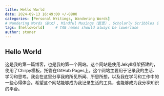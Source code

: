 ```yaml
---
title: Hello World
date: 2024-09-13 16:49:00 +/-0800
categories: [Personal Writings, Wandering Words] 
# Wandering Words（杂文）, Mindful Musings（哲思）, Scholarly Scribbles（笔记）, Rhapsodic Ramblings（幻想）, Linguistic Bridges（译文）, Insightful Pages（书评）
tags: [helloworld]     # TAG names should always be lowercase
author: stoner
---
```

## Hello World
这是我的第一篇博客，也是我的第一个网站。这个网站是使用Jekyll框架搭建的，使用了Chirpy模板，托管在GitHub Pages上。这个网站主要用于记录我的生活、学习和思考。我会在这里分享我的所见所闻、所思所想，以及我在学习和工作中的一些心得体会。希望这个网站能够成为我记录生活的工具，也能够成为我分享知识的平台。